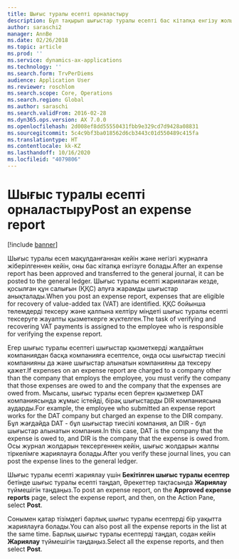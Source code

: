 ```yaml
---
title: Шығыс туралы есепті орналастыру
description: Бұл тақырып шығыстар туралы есепті бас кітапқа енгізу жолын түсіндіреді.
author: saraschi2
manager: AnnBe
ms.date: 02/26/2018
ms.topic: article
ms.prod: ''
ms.service: dynamics-ax-applications
ms.technology: ''
ms.search.form: TrvPerDiems
audience: Application User
ms.reviewer: roschlom
ms.search.scope: Core, Operations
ms.search.region: Global
ms.author: saraschi
ms.search.validFrom: 2016-02-28
ms.dyn365.ops.version: AX 7.0.0
ms.openlocfilehash: 2d008ef8dd55550431fbb9e329cd7d9428a08831
ms.sourcegitcommit: 5c4c9bf3ba018562d6cb3443c01d550489c415fa
ms.translationtype: HT
ms.contentlocale: kk-KZ
ms.lasthandoff: 10/16/2020
ms.locfileid: "4079806"
---
```

# <a name="post-an-expense-report"></a><span data-ttu-id="58585-103">Шығыс туралы есепті орналастыру</span><span class="sxs-lookup"><span data-stu-id="58585-103">Post an expense report</span></span>

[!include [banner](../includes/banner.md)]

<span data-ttu-id="58585-104">Шығыс туралы есеп мақұлданғаннан кейін және негізгі журналға жіберілгеннен кейін, оны бас кітапқа енгізуге болады.</span><span class="sxs-lookup"><span data-stu-id="58585-104">After an expense report has been approved and transferred to the general journal, it can be posted to the general ledger.</span></span> <span data-ttu-id="58585-105">Шығыс туралы есепті жариялаған кезде, қосылған құн салығын (ҚҚС) алуға жарамды шығыстар анықталады.</span><span class="sxs-lookup"><span data-stu-id="58585-105">When you post an expense report, expenses that are eligible for recovery of value-added tax (VAT) are identified.</span></span> <span data-ttu-id="58585-106">ҚҚС бойынша төлемдерді тексеру және қалпына келтіру міндеті шығыс туралы есепті тексеруге жауапты қызметкерге жүктелген.</span><span class="sxs-lookup"><span data-stu-id="58585-106">The task of verifying and recovering VAT payments is assigned to the employee who is responsible for verifying the expense report.</span></span>

<span data-ttu-id="58585-107">Егер шығыс туралы есептегі шығыстар қызметкерді жалдайтын компаниядан басқа компанияға есептелсе, онда осы шығыстар тиесілі компанияны да және шығыстар алынатын компанияны да тексеру қажет.</span><span class="sxs-lookup"><span data-stu-id="58585-107">If expenses on an expense report are charged to a company other than the company that employs the employee, you must verify the company that those expenses are owed to and the company that the expenses are owed from.</span></span> <span data-ttu-id="58585-108">Мысалы, шығыс туралы есеп берген қызметкер DAT компаниясында жұмыс істейді, бірақ шығыстарды DIR компаниясына аударды.</span><span class="sxs-lookup"><span data-stu-id="58585-108">For example, the employee who submitted an expense report works for the DAT company but charged an expense to the DIR company.</span></span> <span data-ttu-id="58585-109">Бұл жағдайда DAT - бұл шығыстар тиесілі компания, ал DIR - бұл шығыстар алынатын компания.</span><span class="sxs-lookup"><span data-stu-id="58585-109">In this case, DAT is the company that the expense is owed to, and DIR is the company that the expense is owed from.</span></span> <span data-ttu-id="58585-110">Осы журнал жолдарын тексергеннен кейін, шығыс жолдарын жалпы тіркелімге жариялауға болады.</span><span class="sxs-lookup"><span data-stu-id="58585-110">After you verify these journal lines, you can post the expense lines to the general ledger.</span></span>

<span data-ttu-id="58585-111">Шығыс туралы есепті жариялау үшін **Бекітілген шығыс туралы есептер** бетінде шығыс туралы есепті таңдап, Әрекеттер тақтасында **Жариялау** түймешігін таңдаңыз.</span><span class="sxs-lookup"><span data-stu-id="58585-111">To post an expense report, on the **Approved expense reports** page, select the expense report, and then, on the Action Pane, select **Post**.</span></span>

<span data-ttu-id="58585-112">Сонымен қатар тізімдегі барлық шығыс туралы есептерді бір уақытта жариялауға болады.</span><span class="sxs-lookup"><span data-stu-id="58585-112">You can also post all the expense reports in the list at the same time.</span></span> <span data-ttu-id="58585-113">Барлық шығыс туралы есептерді таңдап, содан кейін **Жариялау** түймешігін таңдаңыз.</span><span class="sxs-lookup"><span data-stu-id="58585-113">Select all the expense reports, and then select **Post**.</span></span>
